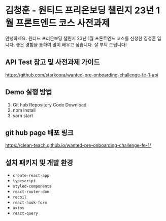 # 김청훈 - 원티드 프리온보딩 챌린지 23년 1월 프론트엔드 코스 사전과제

안녕하세요.
원티드 프리온보딩 챌린지 23년 1월 프론트엔드 코스를 신청한 김청훈 입니다.
좋은 경험을 통하여 많이 배우고 싶습니다.
잘 부탁 드립니다!

## API Test 참고 및 사전과제 가이드

https://github.com/starkoora/wanted-pre-onboarding-challenge-fe-1-api

## Demo 실행 방법

1. Git hub Repository Code Download
2. npm install
3. yarn start

## git hub page 배포 링크

https://clean-teach.github.io/wanted-pre-onboarding-challenge-fe-1/

## 설치 패키지 및 개발 환경

- `create-react-app`
- `typescript`
- `styled-components`
- `react-router-dom`
- `recoil`
- `react-hook-form`
- `axios`
- `react-query`
